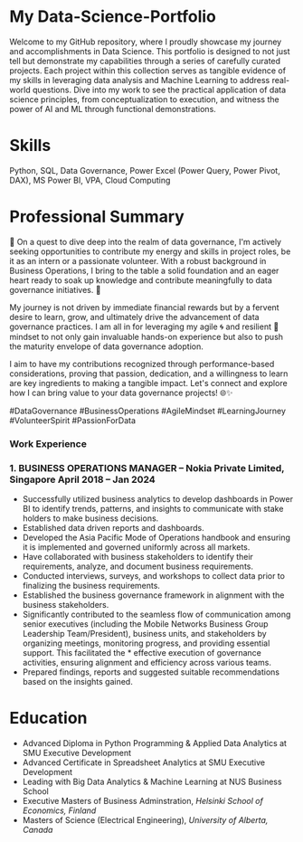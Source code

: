 # My Data-Science-Portfolio
Welcome to my GitHub repository, where I proudly showcase my journey and accomplishments in Data Science. This portfolio is designed to not just tell but demonstrate my capabilities through a series of carefully curated projects. Each project within this collection serves as tangible evidence of my skills in leveraging data analysis and Machine Learning to address real-world questions. Dive into my work to see the practical application of data science principles, from conceptualization to execution, and witness the power of AI and ML through functional demonstrations.

# Skills
Python, SQL, Data Governance, Power Excel (Power Query, Power Pivot, DAX), MS Power BI, VPA, Cloud Computing

# Professional Summary
🌟 On a quest to dive deep into the realm of data governance, I'm actively seeking opportunities to contribute my energy and skills in project roles, be it as an intern or a passionate volunteer. With a robust background in Business Operations, I bring to the table a solid foundation and an eager heart ready to soak up knowledge and contribute meaningfully to data governance initiatives. 🚀

My journey is not driven by immediate financial rewards but by a fervent desire to learn, grow, and ultimately drive the advancement of data governance practices. I am all in for leveraging my agile 🌀 and resilient 💪 mindset to not only gain invaluable hands-on experience but also to push the maturity envelope of data governance adoption.

I aim to have my contributions recognized through performance-based considerations, proving that passion, dedication, and a willingness to learn are key ingredients to making a tangible impact. Let's connect and explore how I can bring value to your data governance projects! 🌐✨

#DataGovernance #BusinessOperations #AgileMindset #LearningJourney #VolunteerSpirit #PassionForData

### Work Experience
### 1. BUSINESS OPERATIONS MANAGER – Nokia Private Limited, Singapore                                                            April 2018 – Jan 2024
*	Successfully utilized business analytics to develop dashboards in Power BI to identify trends, patterns, and insights to communicate with stake holders to make business decisions. 
*	Established data driven reports and dashboards.
*	Developed the Asia Pacific Mode of Operations handbook and ensuring it is implemented and governed uniformly across all markets.
*	Have collaborated with business stakeholders to identify their requirements, analyze, and document business requirements.
*	Conducted interviews, surveys, and workshops to collect data prior to finalizing the business requirements.
*	Established the business governance framework in alignment with the business stakeholders.
*	Significantly contributed to the seamless flow of communication among senior executives (including the Mobile Networks Business Group Leadership Team/President), business units, and stakeholders by organizing meetings, monitoring progress, and providing essential support. This facilitated the * effective execution of governance activities, ensuring alignment and efficiency across various teams. 
*	Prepared findings, reports and suggested suitable recommendations based on the insights gained. 

# Education
* Advanced Diploma in Python Programming & Applied Data Analytics at SMU Executive Development
* Advanced Certificate in Spreadsheet Analytics at SMU Executive Development
* Leading with Big Data Analytics & Machine Learning at NUS Business School
* Executive Masters of Business Adminstration, *Helsinki School of Economics, Finland*
* Masters of Science (Electrical Engineering), *University of Alberta, Canada*
